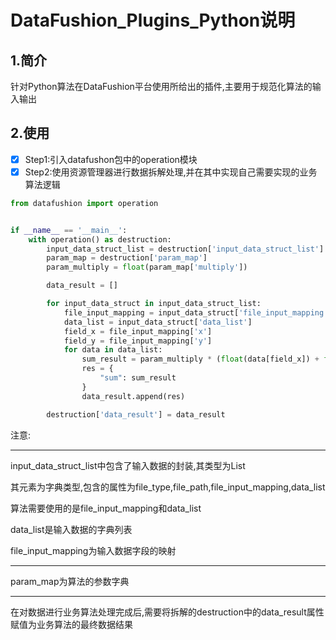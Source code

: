# DataFushion_Plugins_Python说明

## 1.简介

针对Python算法在DataFushion平台使用所给出的插件,主要用于规范化算法的输入输出

## 2.使用

- [x] Step1:引入datafushon包中的operation模块
- [x] Step2:使用资源管理器进行数据拆解处理,并在其中实现自己需要实现的业务算法逻辑

```python
from datafushion import operation


if __name__ == '__main__':
    with operation() as destruction:
        input_data_struct_list = destruction['input_data_struct_list']
        param_map = destruction['param_map']
        param_multiply = float(param_map['multiply'])

        data_result = []

        for input_data_struct in input_data_struct_list:
            file_input_mapping = input_data_struct['file_input_mapping']
            data_list = input_data_struct['data_list']
            field_x = file_input_mapping['x']
            field_y = file_input_mapping['y']
            for data in data_list:
                sum_result = param_multiply * (float(data[field_x]) + float(data[field_y]))
                res = {
                    "sum": sum_result
                }
                data_result.append(res)

        destruction['data_result'] = data_result
```

注意:

------

input_data_struct_list中包含了输入数据的封装,其类型为List

其元素为字典类型,包含的属性为file_type,file_path,file_input_mapping,data_list

算法需要使用的是file_input_mapping和data_list

data_list是输入数据的字典列表

file_input_mapping为输入数据字段的映射

------

param_map为算法的参数字典

------

在对数据进行业务算法处理完成后,需要将拆解的destruction中的data_result属性赋值为业务算法的最终数据结果